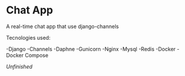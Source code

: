 # Chat App
A real-time chat app that use django-channels

Tecnologies used:

-Django
-Channels
-Daphne
-Gunicorn
-Nginx
-Mysql
-Redis
-Docker
-Docker Compose

*Unfinished*
